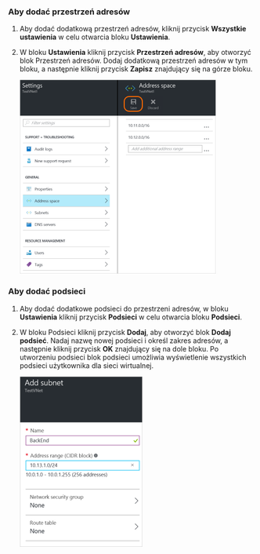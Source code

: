 ### Aby dodać przestrzeń adresów

1. Aby dodać dodatkową przestrzeń adresów, kliknij przycisk **Wszystkie ustawienia** w celu otwarcia bloku **Ustawienia**. 

2. W bloku **Ustawienia** kliknij przycisk **Przestrzeń adresów**, aby otworzyć blok Przestrzeń adresów. Dodaj dodatkową przestrzeń adresów w tym bloku, a następnie kliknij przycisk **Zapisz** znajdujący się na górze bloku.

    ![Dodawanie przestrzeni adresów](./media/vpn-gateway-additional-address-space-include/address400.png)

### Aby dodać podsieci 

1. Aby dodać dodatkowe podsieci do przestrzeni adresów, w bloku **Ustawienia** kliknij przycisk **Podsieci** w celu otwarcia bloku **Podsieci**. 

2. W bloku Podsieci kliknij przycisk **Dodaj**, aby otworzyć blok **Dodaj podsieć**. Nadaj nazwę nowej podsieci i określ zakres adresów, a następnie kliknij przycisk **OK** znajdujący się na dole bloku. Po utworzeniu podsieci blok podsieci umożliwia wyświetlenie wszystkich podsieci użytkownika dla sieci wirtualnej.


    ![Ustawienia podsieci](./media/vpn-gateway-additional-address-space-include/addsubnet250.png)       



<!--HONumber=Jun16_HO2-->


